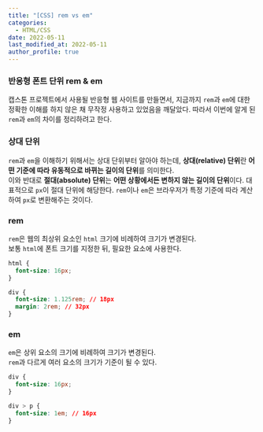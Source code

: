 ```yaml
---
title: "[CSS] rem vs em"
categories:
  - HTML/CSS
date: 2022-05-11
last_modified_at: 2022-05-11
author_profile: true
---
```


### 반응형 폰트 단위 rem & em

캡스톤 프로젝트에서 사용될 반응형 웹 사이트를 만들면서, 지금까지 `rem`과 `em`에 대한 정확한 이해를 하지 않은 채 무작정 사용하고 있었음을 깨달았다. 따라서 이번에 알게 된 `rem`과 `em`의 차이를 정리하려고 한다.

### 상대 단위

`rem`과 `em`을 이해하기 위해서는 상대 단위부터 알아야 하는데, **상대(relative) 단위**란 **어떤 기준에 따라 유동적으로 바뀌는 길이의 단위**를 의미한다.  
이와 반대로 **절대(absolute) 단위**는 **어떤 상황에서든 변하지 않는 길이의 단위**이다. 대표적으로 `px`이 절대 단위에 해당한다.
`rem`이나 `em`은 브라우저가 특정 기준에 따라 계산하여 `px`로 변환해주는 것이다. 

### rem

`rem`은 웹의 최상위 요소인 `html` 크기에 비례하여 크기가 변경된다.  
보통 `html`에 폰트 크기를 지정한 뒤, 필요한 요소에 사용한다.

```css
html {
  font-size: 16px;
}

div {
  font-size: 1.125rem; // 18px
  margin: 2rem; // 32px
}
```

### em

`em`은 상위 요소의 크기에 비례하여 크기가 변경된다.  
`rem`과 다르게 여러 요소의 크기가 기준이 될 수 있다.

```css
div {
  font-size: 16px;
}

div > p {
  font-size: 1em; // 16px
}
```



